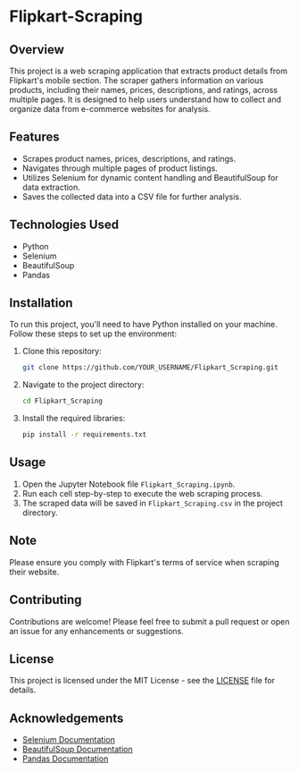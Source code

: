 # Flipkart-Scraping

## Overview
This project is a web scraping application that extracts product details from Flipkart's mobile section. The scraper gathers information on various products, including their names, prices, descriptions, and ratings, across multiple pages. It is designed to help users understand how to collect and organize data from e-commerce websites for analysis.

## Features
- Scrapes product names, prices, descriptions, and ratings.
- Navigates through multiple pages of product listings.
- Utilizes Selenium for dynamic content handling and BeautifulSoup for data extraction.
- Saves the collected data into a CSV file for further analysis.

## Technologies Used
- Python
- Selenium
- BeautifulSoup
- Pandas

## Installation
To run this project, you'll need to have Python installed on your machine. Follow these steps to set up the environment:

1. Clone this repository:
   ```bash
   git clone https://github.com/YOUR_USERNAME/Flipkart_Scraping.git
   ```

2. Navigate to the project directory:
   ```bash
   cd Flipkart_Scraping
   ```

3. Install the required libraries:
   ```bash
   pip install -r requirements.txt
   ```

## Usage
1. Open the Jupyter Notebook file `Flipkart_Scraping.ipynb`.
2. Run each cell step-by-step to execute the web scraping process.
3. The scraped data will be saved in `Flipkart_Scraping.csv` in the project directory.

## Note
Please ensure you comply with Flipkart's terms of service when scraping their website.

## Contributing
Contributions are welcome! Please feel free to submit a pull request or open an issue for any enhancements or suggestions.

## License
This project is licensed under the MIT License - see the [LICENSE](LICENSE) file for details.

## Acknowledgements
- [Selenium Documentation](https://www.selenium.dev/documentation/)
- [BeautifulSoup Documentation](https://www.crummy.com/software/BeautifulSoup/bs4/doc/)
- [Pandas Documentation](https://pandas.pydata.org/docs/)
